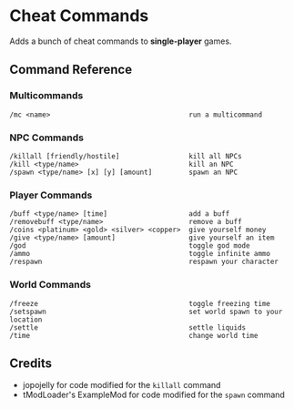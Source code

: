 # Cheat Commands
Adds a bunch of cheat commands to **single-player** games.

## Command Reference
### Multicommands
```
/mc <name>                                  run a multicommand
```
### NPC Commands
```
/killall [friendly/hostile]                 kill all NPCs
/kill <type/name>                           kill an NPC
/spawn <type/name> [x] [y] [amount]         spawn an NPC
```
### Player Commands
```
/buff <type/name> [time]                    add a buff
/removebuff <type/name>                     remove a buff
/coins <platinum> <gold> <silver> <copper>  give yourself money
/give <type/name> [amount]                  give yourself an item
/god                                        toggle god mode
/ammo                                       toggle infinite ammo
/respawn                                    respawn your character
```
### World Commands
```
/freeze                                     toggle freezing time
/setspawn                                   set world spawn to your location
/settle                                     settle liquids
/time                                       change world time
```
## Credits
* jopojelly for code modified for the `killall` command
* tModLoader's ExampleMod for code modified for the `spawn` command
